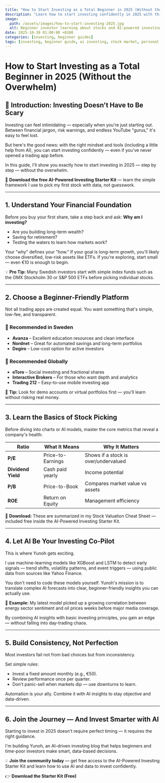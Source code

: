 ```yaml
---
title: "How to Start Investing as a Total Beginner in 2025 (Without the Overwhelm)"
description: "Learn how to start investing confidently in 2025 with this step-by-step beginner guide — includes a free AI-Powered Investing Starter Kit from Yunoh."
image:
  path: /assets/images/how-to-start-investing-2025.jpg
  alt: Beginner investor learning about stocks and AI-powered investing tools
date: 2025-10-30 01:00:00 +0100
categories: [investing, beginner guides]
tags: [investing, beginner guide, ai investing, stock market, personal finance, etfs, trading platforms, "2025"]
---
```


# How to Start Investing as a Total Beginner in 2025 (Without the Overwhelm)

## 👋 Introduction: Investing Doesn't Have to Be Scary

Investing can feel intimidating — especially when you're just starting out. Between financial jargon, risk warnings, and endless YouTube "gurus," it's easy to feel lost.

But here's the good news: with the right mindset and tools (including a little help from AI), you can start investing confidently — even if you've never opened a trading app before.

In this guide, I'll show you exactly how to start investing in 2025 — step by step — without the overwhelm.

🎁 **Download the free AI-Powered Investing Starter Kit** — learn the simple framework I use to pick my first stock with data, not guesswork.

---

## 1. Understand Your Financial Foundation

Before you buy your first share, take a step back and ask: **Why am I investing?**

- Are you building long-term wealth?
- Saving for retirement?
- Testing the waters to learn how markets work?

Your "why" defines your "how." If your goal is long-term growth, you'll likely choose diversified, low-risk assets like ETFs. If you're exploring, start small — even €10 is enough to begin.

💡 **Pro Tip:** Many Swedish investors start with simple index funds such as the OMX Stockholm 30 or S&P 500 ETFs before picking individual stocks.

---

## 2. Choose a Beginner-Friendly Platform

Not all trading apps are created equal. You want something that's simple, low-fee, and transparent.

### 🔹 Recommended in Sweden

- **Avanza** – Excellent education resources and clean interface
- **Nordnet** – Great for automated savings and long-term portfolios
- **Degiro** – Low-cost option for active investors

### 🔹 Recommended Globally

- **eToro** – Social investing and fractional shares
- **Interactive Brokers** – For those who want depth and analytics
- **Trading 212** – Easy-to-use mobile investing app

🧭 **Tip:** Look for demo accounts or virtual portfolios first — you'll learn without risking real money.

---

## 3. Learn the Basics of Stock Picking

Before diving into charts or AI models, master the core metrics that reveal a company's health:

| Ratio              | What It Means     | Why It Matters                       |
| ------------------ | ----------------- | ------------------------------------ |
| **P/E**            | Price-to-Earnings | Shows if a stock is over/undervalued |
| **Dividend Yield** | Cash paid yearly  | Income potential                     |
| **P/B**            | Price-to-Book     | Compares market value vs assets      |
| **ROE**            | Return on Equity  | Management efficiency                |

📘 **Download:** These are summarized in my Stock Valuation Cheat Sheet — included free inside the AI-Powered Investing Starter Kit.

---

## 4. Let AI Be Your Investing Co-Pilot

This is where Yunoh gets exciting.

I use machine-learning models like XGBoost and LSTM to detect early signals — trend shifts, volatility patterns, and event triggers — using public data from sources like Yahoo Finance.

You don't need to code these models yourself. Yunoh's mission is to translate complex AI forecasts into clear, beginner-friendly insights you can actually use.

🧠 **Example:** My latest model picked up a growing correlation between energy sector sentiment and oil prices weeks before major media coverage.

By combining AI insights with basic investing principles, you gain an edge — without falling into day-trading chaos.

---

## 5. Build Consistency, Not Perfection

Most investors fail not from bad choices but from inconsistency.

Set simple rules:

- Invest a fixed amount monthly (e.g., €50).
- Review performance once per quarter.
- Don't panic-sell when markets dip — use downturns to learn.

Automation is your ally. Combine it with AI insights to stay objective and data-driven.

---

## 6. Join the Journey — And Invest Smarter with AI

Starting to invest in 2025 doesn't require perfect timing — it requires the right guidance.

I'm building Yunoh, an AI-driven investing blog that helps beginners and time-poor investors make smart, data-based decisions.

💡 **Join the community today** — get free access to the AI-Powered Investing Starter Kit and learn how to use AI and data to invest confidently.

👉 **Download the Starter Kit (Free)**
